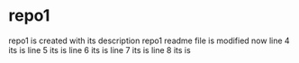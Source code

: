 # repo1
repo1 is created with its description
repo1 readme file is modified now
line 4 its is
line 5 its is
line 6 its is
line 7 its is
line 8 its is

